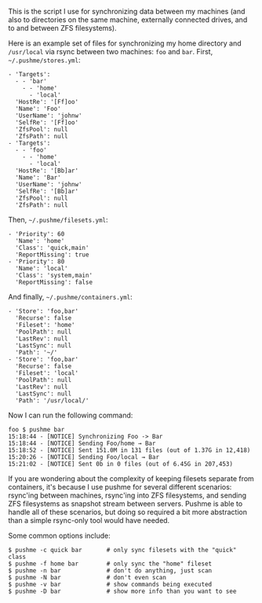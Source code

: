 This is the script I use for synchronizing data between my machines (and also
to directories on the same machine, externally connected drives, and to and
between ZFS filesystems).

Here is an example set of files for synchronizing my home directory and
`/usr/local` via rsync between two machines: `foo` and `bar`.  First,
`~/.pushme/stores.yml`:

    - 'Targets':
      - - 'bar'
        - - 'home'
          - 'local'
      'HostRe': '[Ff]oo'
      'Name': 'Foo'
      'UserName': 'johnw'
      'SelfRe': '[Ff]oo'
      'ZfsPool': null
      'ZfsPath': null
    - 'Targets':
      - - 'foo'
        - - 'home'
          - 'local'
      'HostRe': '[Bb]ar'
      'Name': 'Bar'
      'UserName': 'johnw'
      'SelfRe': '[Bb]ar'
      'ZfsPool': null
      'ZfsPath': null

Then, `~/.pushme/filesets.yml`:

    - 'Priority': 60
      'Name': 'home'
      'Class': 'quick,main'
      'ReportMissing': true
    - 'Priority': 80
      'Name': 'local'
      'Class': 'system,main'
      'ReportMissing': false

And finally, `~/.pushme/containers.yml`:

    - 'Store': 'foo,bar'
      'Recurse': false
      'Fileset': 'home'
      'PoolPath': null
      'LastRev': null
      'LastSync': null
      'Path': '~/'
    - 'Store': 'foo,bar'
      'Recurse': false
      'Fileset': 'local'
      'PoolPath': null
      'LastRev': null
      'LastSync': null
      'Path': '/usr/local/'

Now I can run the following command:

    foo $ pushme bar
    15:18:44 - [NOTICE] Synchronizing Foo -> Bar
    15:18:44 - [NOTICE] Sending Foo/home → Bar
    15:18:52 - [NOTICE] Sent 151.0M in 131 files (out of 1.37G in 12,418)
    15:20:26 - [NOTICE] Sending Foo/local → Bar
    15:21:02 - [NOTICE] Sent 0b in 0 files (out of 6.45G in 207,453)

If you are wondering about the complexity of keeping filesets separate from
containers, it's because I use pushme for several different scenarios:
rsync'ing between machines, rsync'ing into ZFS filesystems, and sending ZFS
filesystems as snapshot stream between servers.  Pushme is able to handle all
of these scenarios, but doing so required a bit more abstraction than a simple
rsync-only tool would have needed.

Some common options include:

    $ pushme -c quick bar       # only sync filesets with the "quick" class
    $ pushme -f home bar        # only sync the "home" fileset
    $ pushme -n bar             # don't do anything, just scan
    $ pushme -N bar             # don't even scan
    $ pushme -v bar             # show commands being executed
    $ pushme -D bar             # show more info than you want to see

